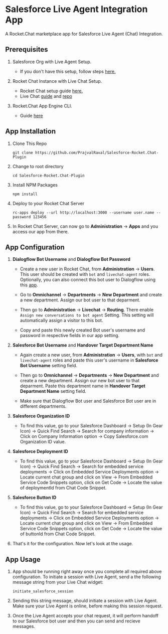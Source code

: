 # Salesforce Live Agent Integration App

A Rocket.Chat marketplace app for Salesforce Live Agent (Chat) Integration.

## Prerequisites

1. Salesforce Org with Live Agent Setup.
    + If you don't have this setup, follow steps [here.](https://github.com/PrajvalRaval/Salesforce-Rocket.Chat-Plugin/blob/master/instructions.md#salesforce-live-agent-setup)
    
1. Rocket Chat Instance with Live Chat Setup.
    + Rocket Chat setup guide [here.](https://docs.rocket.chat/guides/developer/quick-start)
    + Live Chat [guide](https://docs.rocket.chat/guides/administrator-guides/livechat#:~:text=Enable%20Livechat%20feature,Settings%20%3E%20Livechat%20and%20enable%20it.&text=Now%20the%20admin%20will%20have,left%20corner%20drop%20down%20menu.) and [repo](https://github.com/RocketChat/Rocket.Chat.Livechat)
    
1. Rocket.Chat App Engine CLI.
    + Guide [here](https://docs.rocket.chat/apps-development/getting-started)

## App Installation

1. Clone This Repo

    `git clone https://github.com/PrajvalRaval/Salesforce-Rocket.Chat-Plugin`

1. Change to root directory

    `cd Salesforce-Rocket.Chat-Plugin`

1. Install NPM Packages

    `npm install`

1. Deploy to your Rocket Chat Server

    `rc-apps deploy --url http://localhost:3000 --username user.name --password 123456`
    
1. In Rocket Chat Server, can now go to **Administration** -> **Apps** and you access our app from there.

## App Configuration

1. **Dialogflow Bot Username** and **Dialogflow Bot Password**

    + Create a new user in Rocket Chat, from **Administration** -> **Users**. This user should be created with `bot` and `livechat-agent` roles. Optionally, you can also connect this bot user to Dialogflow using this [app](https://github.com/RocketChat/Apps.Dialogflow/tree/develop-gsoc).
    
    + Go to **Omnichannel** -> **Departments** -> **New Department** and create a new department. Assign our bot user to that deparment. 
    
    + Then go to **Administration** -> **Livechat** -> **Routing**. There enable `Assign new conversations to bot agent` Setting. This setting will automatically assign a visitor to this bot.
    
    + Copy and paste this newly created Bot user's username and password in respective fields in our app setting.
    
1. **Salesforce Bot Username** and **Handover Target Department Name**

    + Again create a new user, from **Administration** -> **Users**, with `bot` and `livechat-agent` roles and paste this user's username in **Salesforce Bot Username** setting field.
    
    + Then go to **Omnichannel** -> **Departments** -> **New Department** and create a new department. Assign our new bot user to that deparment. Paste this department name in **Handover Target Department Name** setting field.
    
    + Make sure that Dialogflow Bot user and Salesforce Bot user are in different departments.
    
1. **Salesforce Organization ID**

    + To find this value, go to your Salesforce Dashboard -> Setup (In Gear Icon) -> Quick Find Search -> Search for company information -> Click on Company Information option -> Copy Salesforce.com Organization ID value.

1. **Salesforce Deployment ID**

    + To find this value, go to your Salesforce Dashboard -> Setup (In Gear Icon) -> Quick Find Search -> Search for embedded service deployments -> Click on Embedded Service Deployments option -> Locate current chat group and click on View -> From Embedded Service Code Snippets option, click on Get Code -> Locate the value of deploymentId from Chat Code Snippet.

1. **Salesforce Button ID**

    + To find this value, go to your Salesforce Dashboard -> Setup (In Gear Icon) -> Quick Find Search -> Search for embedded service deployments -> Click on Embedded Service Deployments option -> Locate current chat group and click on View -> From Embedded Service Code Snippets option, click on Get Code -> Locate the value of buttonId from Chat Code Snippet.

1. That's it for the configuration. Now let's look at the usage.

## App Usage

1. App should be running right away once you complete all required above configuration. To initiate a session with Live Agent, send a the following message string from your Live Chat widget:

    ```
    initiate_salesforce_session
    ```

1. Sending this string message, should initiate a session with Live Agent. Make sure your Live Agent is online, before making this session request.

1. Once the Live Agent accepts your chat request, it will perform handoff to our Salesforce bot user and then you can send and recieve messages.

